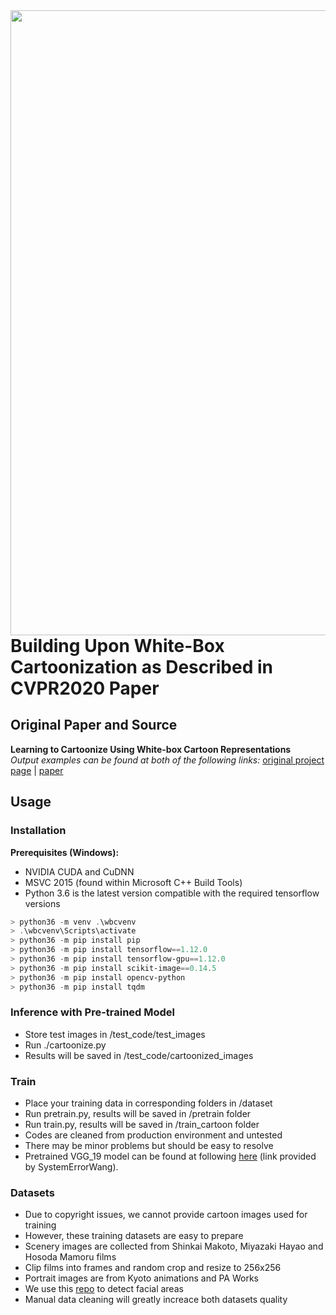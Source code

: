 <img src='paper/shinjuku.jpg' align="left" width=1000>

# Building Upon White-Box Cartoonization as Described in CVPR2020 Paper

## Original Paper and Source

**Learning to Cartoonize Using White-box Cartoon Representations**  
*Output examples can be found at both of the following links:*
[original project page](https://systemerrorwang.github.io/White-box-Cartoonization/) | [paper](https://github.com/SystemErrorWang/White-box-Cartoonization/blob/master/paper/06791.pdf)

## Usage

### Installation

**Prerequisites (Windows):**
- NVIDIA CUDA and CuDNN
- MSVC 2015 (found within Microsoft C++ Build Tools)
- Python 3.6 is the latest version compatible with the required tensorflow versions

```powershell
> python36 -m venv .\wbcvenv
> .\wbcvenv\Scripts\activate
> python36 -m pip install pip
> python36 -m pip install tensorflow==1.12.0
> python36 -m pip install tensorflow-gpu==1.12.0
> python36 -m pip install scikit-image==0.14.5
> python36 -m pip install opencv-python
> python36 -m pip install tqdm
```

### Inference with Pre-trained Model

- Store test images in /test_code/test_images
- Run ./cartoonize.py
- Results will be saved in /test_code/cartoonized_images

### Train

- Place your training data in corresponding folders in /dataset
- Run pretrain.py, results will be saved in /pretrain folder
- Run train.py, results will be saved in /train_cartoon folder
- Codes are cleaned from production environment and untested
- There may be minor problems but should be easy to resolve
- Pretrained VGG_19 model can be found at following [here](https://drive.google.com/file/d/1j0jDENjdwxCDb36meP6-u5xDBzmKBOjJ/view?usp=sharing) (link provided by SystemErrorWang).

### Datasets

- Due to copyright issues, we cannot provide cartoon images used for training
- However, these training datasets are easy to prepare
- Scenery images are collected from Shinkai Makoto, Miyazaki Hayao and Hosoda Mamoru films
- Clip films into frames and random crop and resize to 256x256
- Portrait images are from Kyoto animations and PA Works
- We use this [repo](https://github.com/nagadomi/lbpcascade_animeface) to detect facial areas
- Manual data cleaning will greatly increace both datasets quality

<!-- ## License

TODO replace as necessary

[]: # Copyright (C) Xinrui Wang, Jinze Yu. All rights reserved. Licensed under the CC BY-NC-SA 4.0 license (https://creativecommons.org/licenses/by-nc-sa/4.0/legalcode).

-->

<!-- ## Citation

TODO replace as necessary

If you use this code for your research, please cite our [paper](https://systemerrorwang.github.io/White-box-Cartoonization/):

@InProceedings{Wang_2020_CVPR,
author = {Wang, Xinrui and Yu, Jinze},
title = {Learning to Cartoonize Using White-Box Cartoon Representations},
booktitle = {IEEE/CVF Conference on Computer Vision and Pattern Recognition (CVPR)},
month = {June},
year = {2020}
}

-->
